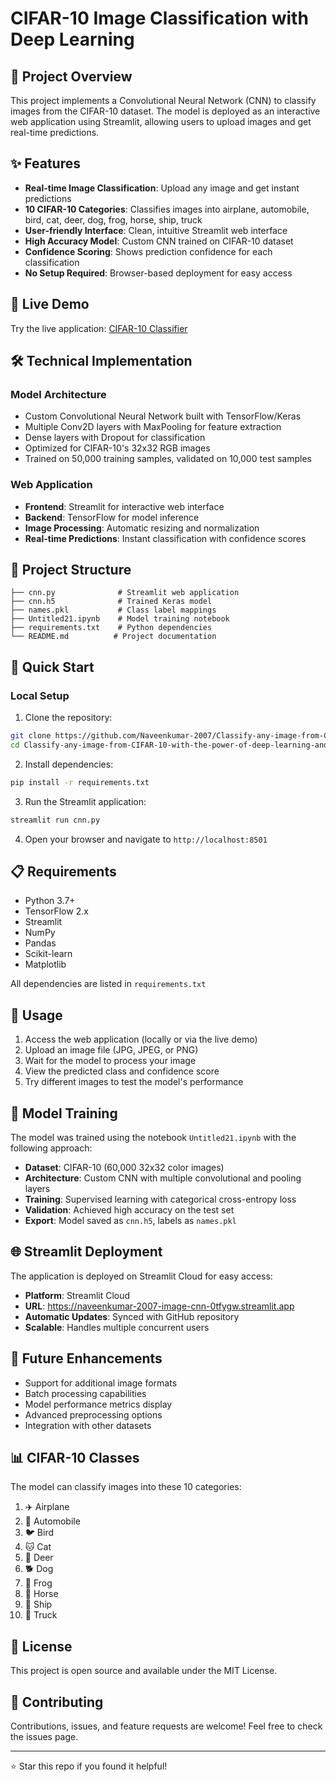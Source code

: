 # CIFAR-10 Image Classification with Deep Learning

## 🚀 Project Overview
This project implements a Convolutional Neural Network (CNN) to classify images from the CIFAR-10 dataset. The model is deployed as an interactive web application using Streamlit, allowing users to upload images and get real-time predictions.

## ✨ Features
- **Real-time Image Classification**: Upload any image and get instant predictions
- **10 CIFAR-10 Categories**: Classifies images into airplane, automobile, bird, cat, deer, dog, frog, horse, ship, truck
- **User-friendly Interface**: Clean, intuitive Streamlit web interface
- **High Accuracy Model**: Custom CNN trained on CIFAR-10 dataset
- **Confidence Scoring**: Shows prediction confidence for each classification
- **No Setup Required**: Browser-based deployment for easy access

## 🔗 Live Demo
Try the live application: [CIFAR-10 Classifier](https://naveenkumar-2007-image-cnn-0tfygw.streamlit.app)

## 🛠️ Technical Implementation

### Model Architecture
- Custom Convolutional Neural Network built with TensorFlow/Keras
- Multiple Conv2D layers with MaxPooling for feature extraction
- Dense layers with Dropout for classification
- Optimized for CIFAR-10's 32x32 RGB images
- Trained on 50,000 training samples, validated on 10,000 test samples

### Web Application
- **Frontend**: Streamlit for interactive web interface
- **Backend**: TensorFlow for model inference
- **Image Processing**: Automatic resizing and normalization
- **Real-time Predictions**: Instant classification with confidence scores

## 📂 Project Structure
```
├── cnn.py              # Streamlit web application
├── cnn.h5              # Trained Keras model
├── names.pkl           # Class label mappings
├── Untitled21.ipynb    # Model training notebook
├── requirements.txt    # Python dependencies
└── README.md          # Project documentation
```

## 🚀 Quick Start

### Local Setup
1. Clone the repository:
```bash
git clone https://github.com/Naveenkumar-2007/Classify-any-image-from-CIFAR-10-with-the-power-of-deep-learning-and-real-time-web-deployment.git
cd Classify-any-image-from-CIFAR-10-with-the-power-of-deep-learning-and-real-time-web-deployment
```

2. Install dependencies:
```bash
pip install -r requirements.txt
```

3. Run the Streamlit application:
```bash
streamlit run cnn.py
```

4. Open your browser and navigate to `http://localhost:8501`

## 📋 Requirements
- Python 3.7+
- TensorFlow 2.x
- Streamlit
- NumPy
- Pandas
- Scikit-learn
- Matplotlib

All dependencies are listed in `requirements.txt`

## 🎯 Usage
1. Access the web application (locally or via the live demo)
2. Upload an image file (JPG, JPEG, or PNG)
3. Wait for the model to process your image
4. View the predicted class and confidence score
5. Try different images to test the model's performance

## 🧠 Model Training
The model was trained using the notebook `Untitled21.ipynb` with the following approach:
- **Dataset**: CIFAR-10 (60,000 32x32 color images)
- **Architecture**: Custom CNN with multiple convolutional and pooling layers
- **Training**: Supervised learning with categorical cross-entropy loss
- **Validation**: Achieved high accuracy on the test set
- **Export**: Model saved as `cnn.h5`, labels as `names.pkl`

## 🌐 Streamlit Deployment
The application is deployed on Streamlit Cloud for easy access:
- **Platform**: Streamlit Cloud
- **URL**: https://naveenkumar-2007-image-cnn-0tfygw.streamlit.app
- **Automatic Updates**: Synced with GitHub repository
- **Scalable**: Handles multiple concurrent users

## 🔮 Future Enhancements
- Support for additional image formats
- Batch processing capabilities
- Model performance metrics display
- Advanced preprocessing options
- Integration with other datasets

## 📊 CIFAR-10 Classes
The model can classify images into these 10 categories:
1. ✈️ Airplane
2. 🚗 Automobile
3. 🐦 Bird
4. 🐱 Cat
5. 🦌 Deer
6. 🐕 Dog
7. 🐸 Frog
8. 🐴 Horse
9. 🚢 Ship
10. 🚚 Truck

## 📄 License
This project is open source and available under the MIT License.

## 🤝 Contributing
Contributions, issues, and feature requests are welcome! Feel free to check the issues page.

---
⭐ Star this repo if you found it helpful!

